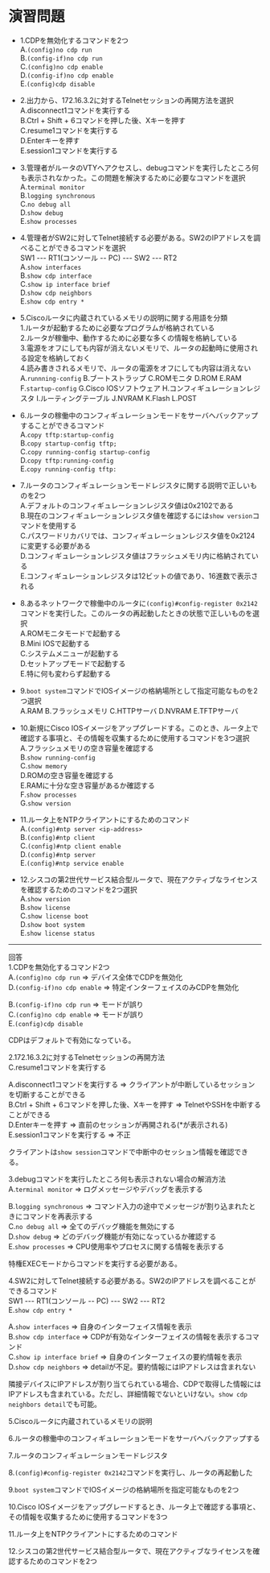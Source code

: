 # 演習問題
- 1.CDPを無効化するコマンドを2つ  
A.`(config)no cdp run`  
B.`(config-if)no cdp run`  
C.`(config)no cdp enable`  
D.`(config-if)no cdp enable`  
E.`(config)cdp disable`

- 2.出力から、172.16.3.2に対するTelnetセッションの再開方法を選択  
A.disconnect1コマンドを実行する  
B.Ctrl + Shift + 6コマンドを押した後、Xキーを押す  
C.resume1コマンドを実行する  
D.Enterキーを押す  
E.session1コマンドを実行する

- 3.管理者がルータのVTYへアクセスし、debugコマンドを実行したところ何も表示されなかった。この問題を解決するために必要なコマンドを選択  
A.`terminal monitor`  
B.`logging synchronous`  
C.`no debug all`  
D.`show debug`  
E.`show processes`

- 4.管理者がSW2に対してTelnet接続する必要がある。SW2のIPアドレスを調べることができるコマンドを選択  
SW1 --- RT1(コンソール -- PC) --- SW2 --- RT2  
A.`show interfaces`  
B.`show cdp interface`  
C.`show ip interface brief`  
D.`show cdp neighbors`  
E.`show cdp entry *`

- 5.Ciscoルータに内蔵されているメモリの説明に関する用語を分類  
1.ルータが起動するために必要なプログラムが格納されている  
2.ルータが稼働中、動作するために必要な多くの情報を格納している  
3.電源をオフにしても内容が消えないメモリで、ルータの起動時に使用される設定を格納しておく  
4.読み書きされるメモリで、ルータの電源をオフにしても内容は消えない  
A.`runnning-config` B.ブートストラップ C.ROMモニタ D.ROM E.RAM F.`startup-config` G.Cisco IOSソフトウェア H.コンフィギュレーションレジスタ I.ルーティングテーブル J.NVRAM K.Flash L.POST

- 6.ルータの稼働中のコンフィギュレーションモードをサーバへバックアップすることができるコマンド  
A.`copy tftp:startup-config`  
B.`copy startup-config tftp;`  
C.`copy running-config startup-config`  
D.`copy tftp:running-config`  
E.`copy running-config tftp:`

- 7.ルータのコンフィギュレーションモードレジスタに関する説明で正しいものを2つ  
A.デフォルトのコンフィギュレーションレジスタ値は0x2102である  
B.現在のコンフィギュレーションレジスタ値を確認するには`show version`コマンドを使用する  
C.パスワードリカバリでは、コンフィギュレーションレジスタ値を0x2124に変更する必要がある  
D.コンフィギュレーションレジスタ値はフラッシュメモリ内に格納されている  
E.コンフィギュレーションレジスタは12ビットの値であり、16進数で表示される

- 8.あるネットワークで稼働中のルータに`(config)#config-register 0x2142`コマンドを実行した。このルータの再起動したときの状態で正しいものを選択  
A.ROMモニタモードで起動する  
B.Mini IOSで起動する  
C.システムメニューが起動する  
D.セットアップモードで起動する  
E.特に何も変わらず起動する

- 9.`boot system`コマンドでIOSイメージの格納場所として指定可能なものを2つ選択  
A.RAM B.フラッシュメモリ C.HTTPサーバ D.NVRAM E.TFTPサーバ

- 10.新規にCisco IOSイメージをアップグレードする。このとき、ルータ上で確認する事項と、その情報を収集するために使用するコマンドを3つ選択  
A.フラッシュメモリの空き容量を確認する  
B.`show running-config`  
C.`show memory`  
D.ROMの空き容量を確認する  
E.RAMに十分な空き容量があるか確認する  
F.`show processes`  
G.`show version`

- 11.ルータ上をNTPクライアントにするためのコマンド  
A.`(config)#ntp server <ip-address>`  
B.`(config)#ntp client`  
C.`(config)#ntp client enable`  
D.`(config)#ntp server`  
E.`(config)#ntp service enable`

- 12.シスコの第2世代サービス結合型ルータで、現在アクティブなライセンスを確認するためのコマンドを2つ選択  
A.`show version`  
B.`show license`  
C.`show license boot`  
D.`show boot system`  
E.`show license status`

---
回答  
1.CDPを無効化するコマンド2つ  
A.`(config)no cdp run` => デバイス全体でCDPを無効化  
D.`(config-if)no cdp enable` => 特定インターフェイスのみCDPを無効化

B.`(config-if)no cdp run` => モードが誤り  
C.`(config)no cdp enable` => モードが誤り  
E.`(config)cdp disable`

CDPはデフォルトで有効になっている。

2.172.16.3.2に対するTelnetセッションの再開方法  
C.resume1コマンドを実行する

A.disconnect1コマンドを実行する => クライアントが中断しているセッションを切断することができる  
B.Ctrl + Shift + 6コマンドを押した後、Xキーを押す => TelnetやSSHを中断することができる  
D.Enterキーを押す => 直前のセッションが再開される(*が表示される)  
E.session1コマンドを実行する => 不正

クライアントは`show session`コマンドで中断中のセッション情報を確認できる。

3.debugコマンドを実行したところ何も表示されない場合の解消方法  
A.`terminal monitor` => ログメッセージやデバッグを表示する

B.`logging synchronous` => コマンド入力の途中でメッセージが割り込まれたときにコマンドを再表示する  
C.`no debug all` => 全てのデバッグ機能を無効にする  
D.`show debug` => どのデバッグ機能が有効になっているか確認する  
E.`show processes` => CPU使用率やプロセスに関する情報を表示する

特権EXECモードからコマンドを実行する必要がある。

4.SW2に対してTelnet接続する必要がある。SW2のIPアドレスを調べることができるコマンド  
SW1 --- RT1(コンソール -- PC) --- SW2 --- RT2  
E.`show cdp entry *`

A.`show interfaces` => 自身のインターフェイス情報を表示  
B.`show cdp interface` => CDPが有効なインターフェイスの情報を表示するコマンド  
C.`show ip interface brief` => 自身のインターフェイスの要約情報を表示  
D.`show cdp neighbors` => detailが不足。要約情報にはIPアドレスは含まれない

隣接デバイスにIPアドレスが割り当てられている場合、CDPで取得した情報にはIPアドレスも含まれている。ただし、詳細情報でないといけない。`show cdp neighbors detail`でも可能。

5.Ciscoルータに内蔵されているメモリの説明

6.ルータの稼働中のコンフィギュレーションモードをサーバへバックアップする

7.ルータのコンフィギュレーションモードレジスタ

8.`(config)#config-register 0x2142`コマンドを実行し、ルータの再起動した

9.`boot system`コマンドでIOSイメージの格納場所を指定可能なものを2つ

10.Cisco IOSイメージをアップグレードするとき、ルータ上で確認する事項と、その情報を収集するために使用するコマンドを3つ

11.ルータ上をNTPクライアントにするためのコマンド

12.シスコの第2世代サービス結合型ルータで、現在アクティブなライセンスを確認するためのコマンドを2つ
